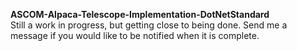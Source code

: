 **ASCOM-Alpaca-Telescope-Implementation-DotNetStandard**  
Still a work in progress, but getting close to being done.  Send me a message if you would like to be notified when it is complete.
